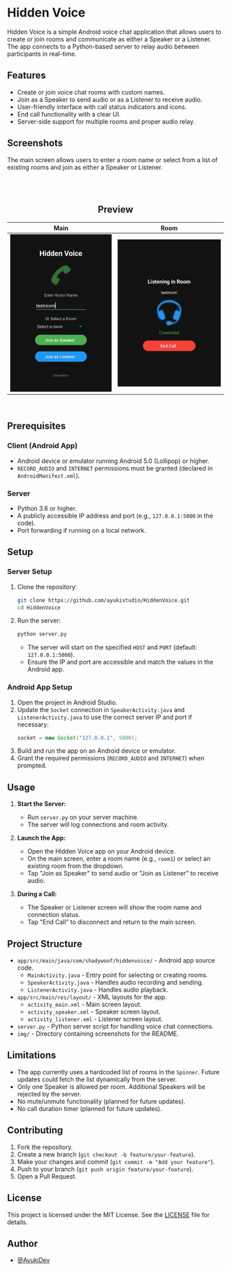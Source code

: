 # Hidden Voice

Hidden Voice is a simple Android voice chat application that allows users to create or join rooms and communicate as either a Speaker or a Listener. The app connects to a Python-based server to relay audio between participants in real-time.

## Features
- Create or join voice chat rooms with custom names.
- Join as a Speaker to send audio or as a Listener to receive audio.
- User-friendly interface with call status indicators and icons.
- End call functionality with a clear UI.
- Server-side support for multiple rooms and proper audio relay.

## Screenshots

The main screen allows users to enter a room name or select from a list of existing rooms and join as either a Speaker or Listener.

<br /><br />
<h2 align="center">Preview</h2>

Main             |  Room
:-------------------------:|:-------------------------:
<img src="https://raw.githubusercontent.com/ayukistudio/HiddenVoice/refs/heads/main/img/1.jpg?token=GHSAT0AAAAAADCVORLL44STG7K4BKNK66OW2AKYV5A" width="700">  |  <img src="https://raw.githubusercontent.com/ayukistudio/HiddenVoice/refs/heads/main/img/2.jpg?token=GHSAT0AAAAAADCVORLLJT7KHXRNIZE5XISG2AKYZ5A" width="700">

<br />

## Prerequisites

### Client (Android App)
- Android device or emulator running Android 5.0 (Lollipop) or higher.
- `RECORD_AUDIO` and `INTERNET` permissions must be granted (declared in `AndroidManifest.xml`).

### Server
- Python 3.6 or higher.
- A publicly accessible IP address and port (e.g., `127.0.0.1:5000` in the code).
- Port forwarding if running on a local network.

## Setup

### Server Setup
1. Clone the repository:
   ```bash
   git clone https://github.com/ayukistudio/HiddenVoice.git
   cd HiddenVoice
   ```
2. Run the server:
   ```bash
   python server.py
   ```
   - The server will start on the specified `HOST` and `PORT` (default: `127.0.0.1:5000`).
   - Ensure the IP and port are accessible and match the values in the Android app.

### Android App Setup
1. Open the project in Android Studio.
2. Update the `Socket` connection in `SpeakerActivity.java` and `ListenerActivity.java` to use the correct server IP and port if necessary:
   ```java
   socket = new Socket("127.0.0.1", 5000);
   ```
3. Build and run the app on an Android device or emulator.
4. Grant the required permissions (`RECORD_AUDIO` and `INTERNET`) when prompted.

## Usage
1. **Start the Server:**
   - Run `server.py` on your server machine.
   - The server will log connections and room activity.

2. **Launch the App:**
   - Open the Hidden Voice app on your Android device.
   - On the main screen, enter a room name (e.g., `room1`) or select an existing room from the dropdown.
   - Tap "Join as Speaker" to send audio or "Join as Listener" to receive audio.

3. **During a Call:**
   - The Speaker or Listener screen will show the room name and connection status.
   - Tap "End Call" to disconnect and return to the main screen.

## Project Structure
- `app/src/main/java/com/shadywoof/hiddenvoice/` - Android app source code.
  - `MainActivity.java` - Entry point for selecting or creating rooms.
  - `SpeakerActivity.java` - Handles audio recording and sending.
  - `ListenerActivity.java` - Handles audio playback.
- `app/src/main/res/layout/` - XML layouts for the app.
  - `activity_main.xml` - Main screen layout.
  - `activity_speaker.xml` - Speaker screen layout.
  - `activity_listener.xml` - Listener screen layout.
- `server.py` - Python server script for handling voice chat connections.
- `img/` - Directory containing screenshots for the README.

## Limitations
- The app currently uses a hardcoded list of rooms in the `Spinner`. Future updates could fetch the list dynamically from the server.
- Only one Speaker is allowed per room. Additional Speakers will be rejected by the server.
- No mute/unmute functionality (planned for future updates).
- No call duration timer (planned for future updates).

## Contributing
1. Fork the repository.
2. Create a new branch (`git checkout -b feature/your-feature`).
3. Make your changes and commit (`git commit -m "Add your feature"`).
4. Push to your branch (`git push origin feature/your-feature`).
5. Open a Pull Request.

## License
This project is licensed under the MIT License. See the [LICENSE](LICENSE) file for details.

## Author
- [@AyukiDev](https://github.com/ayukistudio)